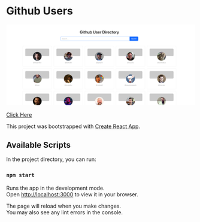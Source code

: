 # Github Users

![Preivew](https://raw.githubusercontent.com/Muhammad-Zain01/Github-Users/main/preview.png)

[Click Here](https://muhammad-zain01.github.io/Github-Users/)

This project was bootstrapped with [Create React App](https://github.com/facebook/create-react-app).

## Available Scripts

In the project directory, you can run:

### `npm start`

Runs the app in the development mode.\
Open [http://localhost:3000](http://localhost:3000) to view it in your browser.

The page will reload when you make changes.\
You may also see any lint errors in the console.
